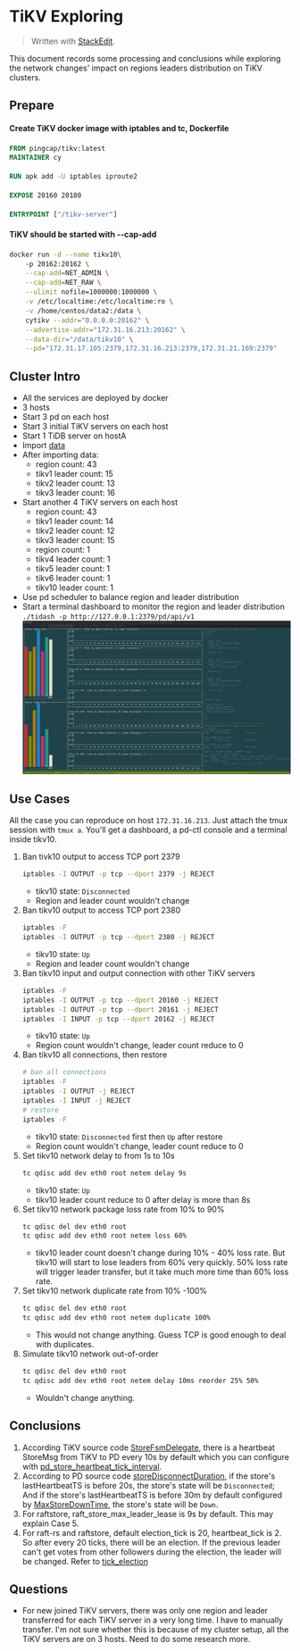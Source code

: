 # TiKV Exploring
> Written with [StackEdit](https://stackedit.io/).

This document records some processing and conclusions while exploring the network changes' impact on regions leaders distribution on TiKV clusters.

## Prepare
#### Create TiKV docker image with iptables and tc, Dockerfile
```dockerfile
FROM pingcap/tikv:latest
MAINTAINER cy

RUN apk add -U iptables iproute2

EXPOSE 20160 20180

ENTRYPOINT ["/tikv-server"]
```

#### TiKV should be started with --cap-add
```bash
docker run -d --name tikv10\ 
	-p 20162:20162 \
	--cap-add=NET_ADMIN \
	--cap-add=NET_RAW \
	--ulimit nofile=1000000:1000000 \
	-v /etc/localtime:/etc/localtime:ro \
	-v /home/centos/data2:/data \
	cytikv --addr="0.0.0.0:20162" \
	--advertise-addr="172.31.16.213:20162" \
	--data-dir="/data/tikv10" \
	--pd="172.31.17.105:2379,172.31.16.213:2379,172.31.21.169:2379"
```


## Cluster Intro
* All the services are deployed by docker
* 3 hosts
* Start 3 pd on each host
* Start 3 initial TiKV servers on each host
* Start 1 TiDB server on hostA
* Import [data](https://pingcap.com/docs/dev/how-to/get-started/import-example-database/#download-all-data-files)
* After importing data:
	* region count: 43
	* tikv1 leader count: 15
	* tikv2 leader count: 13
	* tikv3 leader count: 16
* Start another 4 TiKV servers on each host
	* region count: 43
	* tikv1 leader count: 14
	* tikv2 leader count: 12
	* tikv3 leader count: 15
	* region count: 1
	* tikv4 leader count: 1
	* tikv5 leader count: 1
	* tikv6 leader count: 1
	* tikv10 leader count: 1
* Use pd scheduler to balance region and leader distribution
* Start a terminal dashboard to monitor the region and leader distribution `./tidash -p http://127.0.0.1:2379/pd/api/v1`
![dashboard](./images/dash.jpg)

## Use Cases
All the case you can reproduce on host `172.31.16.213`. Just attach the tmux session with `tmux a`. You'll get a dashboard, a pd-ctl console and a terminal inside tikv10.
1. Ban tivk10 output to access TCP port 2379
	```bash
	iptables -I OUTPUT -p tcp --dport 2379 -j REJECT
	```
	* tikv10 state: `Disconnected`
	* Region and leader count wouldn't change
2. Ban tikv10 output to access TCP port 2380
	```bash
	iptables -F
    iptables -I OUTPUT -p tcp --dport 2380 -j REJECT
    ```
	* tikv10 state: `Up`
	* Region and leader count wouldn't change
3. Ban tikv10 input and output connection with other TiKV servers
	```bash
	iptables -F
    iptables -I OUTPUT -p tcp --dport 20160 -j REJECT
    iptables -I OUTPUT -p tcp --dport 20161 -j REJECT
    iptables -I INPUT -p tcp --dport 20162 -j REJECT
    ```
	* tikv10 state: `Up`
	* Region count wouldn't change, leader count reduce to 0
4. Ban tikv10 all connections, then restore
	```bash
	# ban all connections
	iptables -F
	iptables -I OUTPUT -j REJECT
	iptables -I INPUT -j REJECT
	# restore
	iptables -F
	```
	* tikv10 state: `Disconnected` first then `Up` after restore
	* Region count wouldn't change, leader count reduce to 0
5. Set tikv10 network delay to from 1s to 10s
	```bash
	tc qdisc add dev eth0 root netem delay 9s
	```
	* tikv10 state: `Up`
	* tikv10 leader count reduce to 0 after delay is more than 8s
6. Set tikv10 network package loss rate from 10% to 90%
	```bash
	tc qdisc del dev eth0 root
	tc qdisc add dev eth0 root netem loss 60%
	```
	* tikv10 leader count doesn't change during 10% - 40% loss rate. But tikv10 will start to lose leaders from 60% very quickly. 50% loss rate will trigger leader transfer, but it take much more time than 60% loss rate.
7. Set tikv10 network duplicate rate from 10% -100%
	```bash
	tc qdisc del dev eth0 root
	tc qdisc add dev eth0 root netem duplicate 100%
	```
	* This would not change anything. Guess TCP is good enough to deal with duplicates.
8. Simulate tikv10 network out-of-order
	```bash
	tc qdisc del dev eth0 root
	tc qdisc add dev eth0 root netem delay 10ms reorder 25% 50%
	```
	* Wouldn't change anything.

## Conclusions
1. According TiKV source code [StoreFsmDelegate](https://github.com/tikv/tikv/blob/master/src/raftstore/store/fsm/store.rs#L382), there is a heartbeat StoreMsg from TiKV to PD every 10s by default which you can configure with [pd_store_heartbeat_tick_interval](https://github.com/tikv/tikv/blob/master/src/raftstore/store/config.rs#L165).
2. According to PD source code [storeDisconnectDuration](https://github.com/pingcap/pd/blob/master/server/core/store.go#L403), if the store's lastHeartbeatTS is before 20s, the store's state will be `Disconnected`; And if the store's lastHeartbeatTS is before 30m by default configured by [MaxStoreDownTime](https://github.com/pingcap/pd/blob/master/server/config.go#L567), the store's state will be `Down`.
3. For raftstore, raft_store_max_leader_lease is 9s by default. This may explain Case 5.
4. For raft-rs and raftstore, default election_tick is 20, heartbeat_tick is 2. So after every 20 ticks, there will be an election. If the previous leader can't get votes from other followers during the election, the leader will be changed. Refer to  [tick_election](https://github.com/pingcap/raft-rs/blob/master/src/raft.rs#L782)

## Questions
* For new joined TiKV servers, there was only one region and leader transferred for each TiKV server in a very long time. I have to manually transfer. I'm not sure whether this is because of my cluster setup, all the TiKV servers are on 3 hosts. Need to do some research more.

